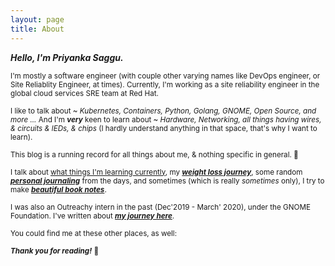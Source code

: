 ```yaml
---
layout: page
title: About
---
```


***Hello, I'm Priyanka Saggu.***

<sub>I'm mostly a software engineer (with couple other varying names like DevOps engineer, or Site Reliablity Engineer, at times). Currently, I'm working as a site reliability engineer in the global cloud services SRE team at Red Hat.</sub>

<sub>I like to talk about ~ *Kubernetes, Containers, Python, Golang, GNOME, Open Source, and more ...* And I'm ***very*** keen to learn about ~ *Hardware, Networking, all things having wires, & circuits & lEDs, & chips* (I hardly understand anything in that space, that's why I want to learn).</sub>

<sub>This blog is a running record for all things about me, & nothing specific in general. 🙂 
    
<sub>I talk about [what things I'm learning currently](https://www.psaggu.com/), my ***[weight loss journey](https://www.psaggu.com/fitness.html)***, some random ***[personal journaling](https://www.psaggu.com/journal.html)*** from the days, and sometimes (which is really *sometimes* only), I try to make ***[beautiful book notes](https://www.psaggu.com/notes.html)***.</sub>

<sub>I was also an Outreachy intern in the past (Dec'2019 - March' 2020), under the GNOME Foundation. I've written about ***[my journey here](https://www.psaggu.com/outreachy.html)***.</sub>

<sub>You could find me at these other places, as well:</sub>

<p class="social-icons">
  <a href="https://twitter.com/_psaggu"><i class="fab fa-twitter fa-2x"></i></a>
  <a href="https://github.com/priyankasaggu11929"><i class="fab fa-github fa-2x"></i></a>
  <a href="https://gitlab.gnome.org/priyankasaggu119"><i class="fab fa-gitlab fa-2x"></i></a>
  <a href="www.linkedin.com/in/psaggu/"><i class="fab fa-linkedin-in fa-2x"></i></a>
</p>


<sub>***Thank you for reading!*** 🙏 </sub>
